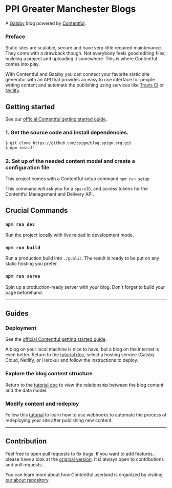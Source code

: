 # PPI Greater Manchester Blogs

A [Gatsby](http://gatsbyjs.com/) blog powered by [Contentful](https://www.contentful.com).

### Preface
Static sites are scalable, secure and have very little required maintenance. They come with a drawback though. Not everybody feels good editing files, building a project and uploading it somewhere. This is where Contentful comes into play.

With Contentful and Gatsby you can connect your favorite static site generator with an API that provides an easy to use interface for people writing content and automate the publishing using services like [Travis CI](https://travis-ci.org/) or [Netlify](https://www.netlify.com/).

## Getting started

See our [official Contentful getting started guide](https://www.contentful.com/developers/docs/tutorials/general/get-started/).

### 1. Get the source code and install dependencies.

```zsh
$ git clone https://github.com/ppigm/blog.ppigm.org.git
$ npm install
```

### 2. Set up of the needed content model and create a configuration file

This project comes with a Contentful setup command `npm run setup`

This command will ask you for a `spaceID`, and access tokens for the Contentful Management and Delivery API.

## Crucial Commands

### `npm run dev`

Run the project locally with live reload in development mode.

### `npm run build`

Run a production build into `./public`. The result is ready to be put on any static hosting you prefer.

### `npm run serve`

Spin up a production-ready server with your blog. Don't forget to build your page beforehand.

----
## Guides
### Deployment

See the [official Contentful getting started guide](https://www.contentful.com/developers/docs/tutorials/general/get-started/).

A blog on your local machine is nice to have, but a blog on the internet is even better. Return to the [tutorial doc](https://www.contentful.com/developers/docs/tutorials/general/get-started/#deploy-the-starter-gatsby-blog), select a hosting service (Gatsby Cloud, Netlify, or Heroku) and follow the instructions to deploy.

### Explore the blog content structure

Return to the [tutorial doc](https://www.contentful.com/developers/docs/tutorials/general/get-started/#explore-how-the-sample-website-is-built-with-contentful) to view the relationship between the blog content and the data model.

### Modify content and redeploy

Follow this [tutorial](https://www.contentful.com/developers/docs/tutorials/general/automate-site-builds-with-webhooks/) to learn how to use webhooks to automate the process of redeploying your site after publishing new content.

-----

## Contribution

Feel free to open pull requests to fix bugs. If you want to add features, please have a look at the [original version](https://github.com/contentful-userland/gatsby-contentful-starter). It is always open to contributions and pull requests.

You can learn more about how Contentful userland is organized by visiting [our about repository](https://github.com/contentful-userland/about).
